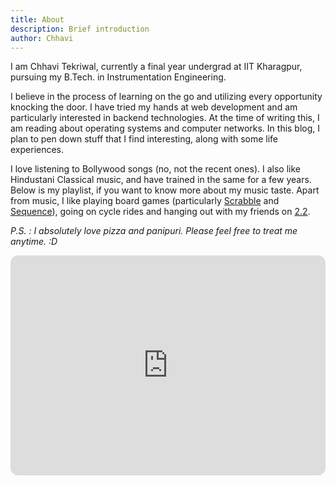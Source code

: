 ```yaml
---
title: About
description: Brief introduction
author: Chhavi
---
```


I am Chhavi Tekriwal, currently a final year undergrad at IIT Kharagpur, pursuing my B.Tech. in Instrumentation Engineering.

I believe in the process of learning on the go and utilizing every opportunity knocking the door. I have tried my hands at web development and am particularly interested in backend technologies. At the time of writing this, I am reading about operating systems and computer networks. In this blog, I plan to pen down stuff that I find interesting, along with some life experiences.

I love listening to Bollywood songs (no, not the recent ones). I also like Hindustani Classical music, and have trained in the same for a few years. Below is my playlist, if you want to know more about my music taste. Apart from music, I like playing board games (particularly [Scrabble](https://www.wikihow.com/Play-Scrabble) and [Sequence](https://www.wikihow.com/Play-Sequence)), going on cycle rides and hanging out with my friends on [2.2](https://wiki.metakgp.org/w/2.2).

_P.S. : I absolutely love pizza and panipuri. Please feel free to treat me anytime. :D_

<iframe style="border-radius:12px" src="https://open.spotify.com/embed/playlist/6p6wWgGnVyEDPVQByVSBxR?utm_source=generator&theme=0" width="100%" height="352" frameBorder="0" allowfullscreen="" allow="autoplay; clipboard-write; encrypted-media; fullscreen; picture-in-picture" loading="lazy"></iframe>